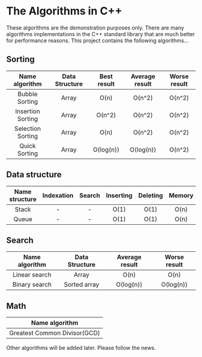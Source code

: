 # The Algorithms in C++

These algorithms are the demonstration purposes only. There are
many algorithms implementations in the C++ standard 
library that are much better for performance reasons. This 
project contains the following algorithms...

## Sorting

| Name algorithm    |Data Structure | Best result | Average result | Worse result |
|:-----------------:|:-------------:|:-----------:|:--------------:|:------------:|
| Bubble Sorting    |  Array        | O(n)        | O(n^2)         | O(n^2)       |
| Insertion Sorting |  Array        | O(n^2)      | O(n^2)         | O(n^2)       |
| Selection Sorting |  Array        | O(n)        | O(n^2)         | O(n^2)       |
| Quick Sorting     |  Array        | O(log(n))   | O(log(n))      | O(n^2)       |

## Data structure

| Name structure    | Indexation  | Search         | Inserting    | Deleting    | Memory |
|:-----------------:|:-----------:|:--------------:|:------------:|:-----------:|:------:|
| Stack             | -           | -              | O(1)         | O(1)        | O(n)   |
| Queue             | -           | -              | O(1)         | O(1)        | O(n)   |

## Search

| Name algorithm    | Data Structure | Average result | Worse result |
|:-----------------:|:--------------:|:--------------:|:------------:|
| Linear search     | Array          | O(n)           | O(n)         |
| Binary search     | Sorted array   | O(log(n))      | O(log(n))    |

## Math

| Name algorithm                           | 
|:----------------------------------------:|
| Greatest Common Divisor(GCD)             |


Other algorithms will be added later. Please follow the news.